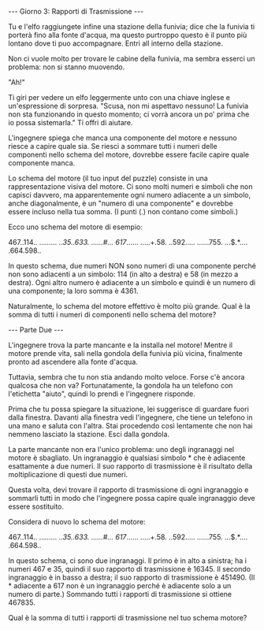 --- Giorno 3: Rapporti di Trasmissione ---

Tu e l'elfo raggiungete infine una stazione della funivia; dice che la funivia ti porterà fino alla fonte d'acqua, ma questo purtroppo questo è il punto più lontano dove ti puo accompagnare. Entri all interno della stazione.

Non ci vuole molto per trovare le cabine della funivia, ma sembra esserci un problema: non si stanno muovendo.

"Ah!"

Ti giri per vedere un elfo leggermente unto con una chiave inglese e un'espressione di sorpresa. "Scusa, non mi aspettavo nessuno! La funivia non sta funzionando in questo momento; ci vorrà ancora un po' prima che io possa sistemarla." Ti offri di aiutare.

L'ingegnere spiega che manca una componente del motore e nessuno riesce a capire quale sia. Se riesci a sommare tutti i numeri delle componenti nello schema del motore, dovrebbe essere facile capire quale componente manca.

Lo schema del motore (il tuo input del puzzle) consiste in una rappresentazione visiva del motore. Ci sono molti numeri e simboli che non capisci davvero, ma apparentemente ogni numero adiacente a un simbolo, anche diagonalmente, è un "numero di una componente" e dovrebbe essere incluso nella tua somma. (I punti (.) non contano come simboli.)

Ecco uno schema del motore di esempio:

467..114..
...*......
..35..633.
......#...
617*......
.....+.58.
..592.....
......755.
...$.*....
.664.598..

In questo schema, due numeri NON sono numeri di una componente perché non sono adiacenti a un simbolo: 114 (in alto a destra) e 58 (in mezzo a destra). Ogni altro numero è adiacente a un simbolo e quindi è un numero di una componente; la loro somma è 4361.

Naturalmente, lo schema del motore effettivo è molto più grande. Qual è la somma di tutti i numeri di componenti nello schema del motore?

--- Parte Due ---

L'ingegnere trova la parte mancante e la installa nel motore! Mentre il motore prende vita, sali nella gondola della funivia più vicina, finalmente pronto ad ascendere alla fonte d'acqua.

Tuttavia, sembra che tu non stia andando molto veloce. Forse c'è ancora qualcosa che non va? Fortunatamente, la gondola ha un telefono con l'etichetta "aiuto", quindi lo prendi e l'ingegnere risponde.

Prima che tu possa spiegare la situazione, lei suggerisce di guardare fuori dalla finestra. Davanti alla finestra vedi l'ingegnere, che tiene un telefono in una mano e saluta con l'altra. Stai procedendo così lentamente che non hai nemmeno lasciato la stazione. Esci dalla gondola.

La parte mancante non era l'unico problema: uno degli ingranaggi nel motore è sbagliato. Un ingranaggio è qualsiasi simbolo * che è adiacente esattamente a due numeri. Il suo rapporto di trasmissione è il risultato della moltiplicazione di questi due numeri.

Questa volta, devi trovare il rapporto di trasmissione di ogni ingranaggio e sommarli tutti in modo che l'ingegnere possa capire quale ingranaggio deve essere sostituito.

Considera di nuovo lo schema del motore:

467..114..
...*......
..35..633.
......#...
617*......
.....+.58.
..592.....
......755.
...$.*....
.664.598..


In questo schema, ci sono due ingranaggi. Il primo è in alto a sinistra; ha i numeri 467 e 35, quindi il suo rapporto di trasmissione è 16345. Il secondo ingranaggio è in basso a destra; il suo rapporto di trasmissione è 451490. (Il * adiacente a 617 non è un ingranaggio perché è adiacente solo a un numero di parte.) Sommando tutti i rapporti di trasmissione si ottiene 467835.

Qual è la somma di tutti i rapporti di trasmissione nel tuo schema motore?